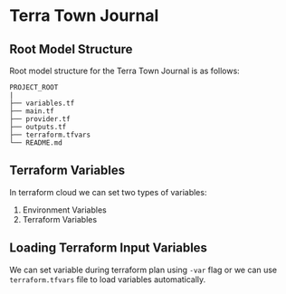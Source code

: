 # Terra Town Journal

## Root Model Structure

Root model structure for the Terra Town Journal is as follows:

```
PROJECT_ROOT
|
├── variables.tf
├── main.tf
├── provider.tf
├── outputs.tf
├── terraform.tfvars
└── README.md
```

## Terraform Variables

In terraform cloud we can set two types of variables:
1. Environment Variables
2. Terraform Variables

## Loading Terraform Input Variables

We can set variable during terraform plan using `-var` flag or we can use `terraform.tfvars` file to load variables automatically.